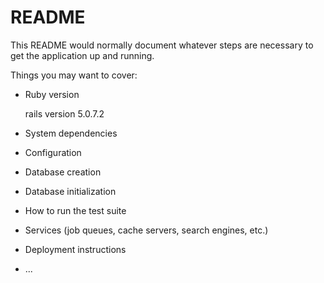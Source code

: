 # README

This README would normally document whatever steps are necessary to get the
application up and running.

Things you may want to cover:

* Ruby version
  
  rails version 5.0.7.2
  
* System dependencies

* Configuration

* Database creation

* Database initialization

* How to run the test suite

* Services (job queues, cache servers, search engines, etc.)

* Deployment instructions

* ...
